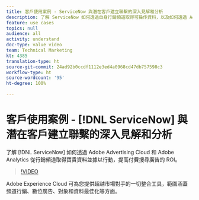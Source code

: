 ```yaml
---
title: 客戶使用案例 - ServiceNow 與潛在客戶建立聯繫的深入見解和分析
description: 了解 ServiceNow 如何透過自身行銷頻道取得可操作資料，以及如何透過 Adobe Advertising Cloud 和 Adobe Analytics 提高付費搜尋廣告的 ROI (投資回報率)。
feature: use cases
topics: null
audience: all
activity: understand
doc-type: value video
team: Technical Marketing
kt: 4385
translation-type: ht
source-git-commit: 24ad92b0ccdf1112e3ed4a0968cd47db757598c3
workflow-type: ht
source-wordcount: '95'
ht-degree: 100%

---
```



# 客戶使用案例 - [!DNL ServiceNow] 與潛在客戶建立聯繫的深入見解和分析

了解 [!DNL ServiceNow] 如何透過 Adobe Advertising Cloud 和 Adobe Analytics 從行銷頻道取得寶貴資料並據以行動，提高付費搜尋廣告的 ROI。

>[!VIDEO](https://video.tv.adobe.com/v/31504/?quality=12)

Adobe Experience Cloud 可為您提供超越市場對手的一切整合工具，範圍涵蓋頻道行銷、數位廣告、對象和資料最佳化等方面。
